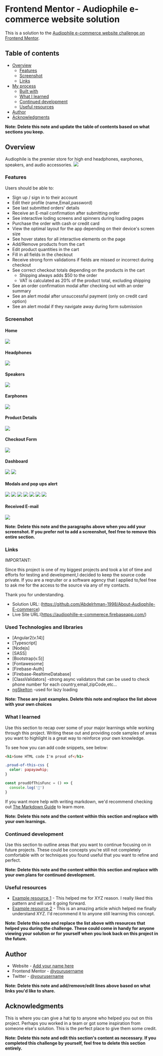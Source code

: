 # Frontend Mentor - Audiophile e-commerce website solution

This is a solution to the [Audiophile e-commerce website challenge on Frontend Mentor](https://www.frontendmentor.io/challenges/audiophile-ecommerce-website-C8cuSd_wx). 

## Table of contents

- [Overview](#overview)
  - [Features](#Features)
  - [Screenshot](#screenshot)
  - [Links](#links)
- [My process](#my-process)
  - [Built with](#built-with)
  - [What I learned](#what-i-learned)
  - [Continued development](#continued-development)
  - [Useful resources](#useful-resources)
- [Author](#author)
- [Acknowledgments](#acknowledgments)

**Note: Delete this note and update the table of contents based on what sections you keep.**

## Overview
  Audiophile is the premier store for high end headphones, earphones, speakers, and audio accessories.
  ![](./screenshots/preview.jpg)

### Features

Users should be able to:

- Sign up / sign in to their account
- Edit their profile  (name,Email,password)
- See last submitted orders' details
- Receive an E-mail confirmation after submitting order
- See interactive loding screens and spinners during loading pages
- Purchase the order with cash or credit card
- View the optimal layout for the app depending on their device's screen size
- See hover states for all interactive elements on the page
- Add/Remove products from the cart
- Edit product quantities in the cart
- Fill in all fields in the checkout
- Receive strong form validations if fields are missed or incorrect during checkout
- See correct checkout totals depending on the products in the cart
  - Shipping always adds $50 to the order
  - VAT is calculated as 20% of the product total, excluding shipping
- See an order confirmation modal after checking out with an order summary
- See an alert modal after unsuccessful payment (only on credit card option)
- See an alert modal if they navigate away during form submission 

### Screenshot

#### Home
![](./screenshots/home.png)
#### Headphones
![](./screenshots/headphones.png)
#### Speakers
![](./screenshots/Speakers.png)
#### Earphones
![](./screenshots/Earphones.png)
#### Product Details
![](./screenshots/product-details.png)
#### Checkout Form
![](./screenshots/checkout%20form.png)
#### Dashboard
![](./screenshots/userDashboard-editProfile.png)
![](./screenshots/userDashboard-details.png)
#### Modals and pop ups alert
![](./screenshots/sign%20up.png)
![](./screenshots/sign%20in.png)
![](./screenshots/cart.png)
![](./screenshots/confirmation%20modal.png)
![](./screenshots/failed%20payment.png)
![](./screenshots/stripe%20payment%20gateway.png)
![](./screenshots/canDeactivate%20form%20guard.png)
#### Received E-mail
![](./screenshots/Received-e-mail.png)

**Note: Delete this note and the paragraphs above when you add your screenshot. If you prefer not to add a screenshot, feel free to remove this entire section.**

### Links

IMPORTANT:

  Since this project is one of my biggest projects and took a lot of time and efforts for testing and development,I decided to keep the source code private.
  If you are a reqruiter or a software agency that I applied to,feel free to ask me for the access to the source via any of my contacts.

  Thank you for understanding.

- Solution URL: (https://github.com/Abdelrhman-1998/About-Audiophile-E-commerce)
- Live Site URL:(https://audiophille-e-commerece.firebaseapp.com/)


### Used Technologies and libraries
- [Angular2(v.14)] 
- [Typescript]
- [Nodejs]
- [SASS]
- [Bootstrap(v.5)]
- [Fontawesome]
- [Firebase-Auth]
- [Firebase-RealtimeDatabase]
- [ClassValidators] -strong async validators that can be used to check phone number for   each country,email,zipCode,etc...
- [ngSkelton]() -used for lazy loading




**Note: These are just examples. Delete this note and replace the list above with your own choices**

### What I learned

Use this section to recap over some of your major learnings while working through this project. Writing these out and providing code samples of areas you want to highlight is a great way to reinforce your own knowledge.

To see how you can add code snippets, see below:

```html
<h1>Some HTML code I'm proud of</h1>
```
```css
.proud-of-this-css {
  color: papayawhip;
}
```
```js
const proudOfThisFunc = () => {
  console.log('🎉')
}
```

If you want more help with writing markdown, we'd recommend checking out [The Markdown Guide](https://www.markdownguide.org/) to learn more.

**Note: Delete this note and the content within this section and replace with your own learnings.**

### Continued development

Use this section to outline areas that you want to continue focusing on in future projects. These could be concepts you're still not completely comfortable with or techniques you found useful that you want to refine and perfect.

**Note: Delete this note and the content within this section and replace with your own plans for continued development.**

### Useful resources

- [Example resource 1](https://www.example.com) - This helped me for XYZ reason. I really liked this pattern and will use it going forward.
- [Example resource 2](https://www.example.com) - This is an amazing article which helped me finally understand XYZ. I'd recommend it to anyone still learning this concept.

**Note: Delete this note and replace the list above with resources that helped you during the challenge. These could come in handy for anyone viewing your solution or for yourself when you look back on this project in the future.**

## Author

- Website - [Add your name here](https://www.your-site.com)
- Frontend Mentor - [@yourusername](https://www.frontendmentor.io/profile/yourusername)
- Twitter - [@yourusername](https://www.twitter.com/yourusername)

**Note: Delete this note and add/remove/edit lines above based on what links you'd like to share.**

## Acknowledgments

This is where you can give a hat tip to anyone who helped you out on this project. Perhaps you worked in a team or got some inspiration from someone else's solution. This is the perfect place to give them some credit.

**Note: Delete this note and edit this section's content as necessary. If you completed this challenge by yourself, feel free to delete this section entirely.**
